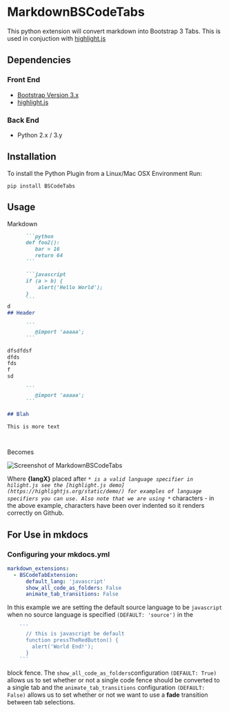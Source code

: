# MarkdownBSCodeTabs
This python extension will convert markdown into Bootstrap 3 Tabs. This is used in conjuction with [highlight.js](https://highlightjs.org)

## Dependencies
### Front End
* [Bootstrap Version 3.x](http://getbootstrap.com/)
* [highlight.js](https://highlightjs.org)

### Back End
* Python 2.x / 3.y


## Installation
To install the Python Plugin from a Linux/Mac OSX Environment Run: 
```
pip install BSCodeTabs
```

## Usage
Markdown
```markdown
      ```python
      def foo2():
         bar = 16
         return 64
      ```

      ```javascript
      if (a > b) {
          alert('Hello World');
      }
      ```
d
## Header

      ```
         @import 'aaaaa';
      ```

dfsdfdsf
dfds
fds
f
sd

      ```
         @import 'aaaaa';
      ```

## Blah

This is more text

  
```

Becomes

![Screenshot of MarkdownBSCodeTabs](./doc-resources/tabs.png)

Where **{langX}** placed after *```* is a valid language specifier in hilight.js see the [highlight.js demo](https://highlightjs.org/static/demo/) for examples of language specifiers you can use. Also note that we are using *```* characters - in the above example, characters have been over indented so it renders correctly on Github.



## For Use in mkdocs

### Configuring your mkdocs.yml
```yml
markdown_extensions:
  - BSCodeTabExtension:
      default_lang: 'javascript'
      show_all_code_as_folders: False
      animate_tab_transitions: False
```
In this example we are setting the default source language to be ```javascript``` when no source language is specified ```(DEFAULT: 'source')``` in the 
```javascript
    ```
      // this is javascript be default
      function pressTheRedButton() {
        alert('World End!');
      }
    ```
``` 
block fence. The ```show_all_code_as_folders```configuration ```(DEFAULT: True)``` allows us to set whether or not a single code fence should be converted to a single tab and the ```animate_tab_transitions``` configuration  ```(DEFAULT: False)``` allows us to set whether or not we want to use a **fade** transition between tab selections.



